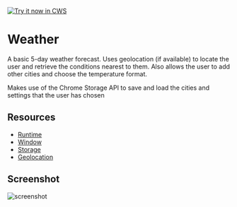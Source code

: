 <a target="_blank" href="https://chrome.google.com/webstore/detail/hfgmgghdkhgcklddhfefhdhcpkpmikhi">![Try it now in CWS](https://raw.github.com/GoogleChrome/chrome-app-samples/master/tryitnowbutton.png "Click here to install this sample from the Chrome Web Store")</a>


# Weather

A basic 5-day weather forecast. Uses geolocation (if available) to locate the
user and retrieve the conditions nearest to them. Also allows the user to add
other cities and choose the temperature format.

Makes use of the Chrome Storage API to save and load the cities and settings
that the user has chosen

## Resources

* [Runtime](http://developer.chrome.com/apps/app.runtime.html)
* [Window](http://developer.chrome.com/apps/app.window.html)
* [Storage](http://developer.chrome.com/apps/storage.html)
* [Geolocation](http://developer.chrome.com/apps/manifest.html#permissions)
     
## Screenshot
![screenshot](/samples/weather/assets/screenshot_1280_800.png)

